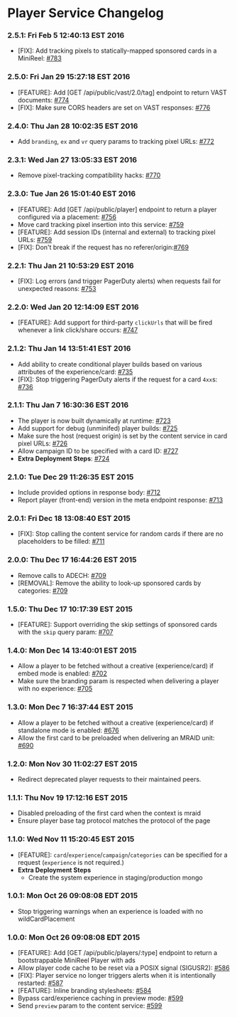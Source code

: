 # Player Service Changelog

### 2.5.1: Fri Feb  5 12:40:13 EST 2016
* [FIX]: Add tracking pixels to statically-mapped sponsored cards in a
  MiniReel: [#783](https://github.com/cinema6/cwrx/pull/783)

### 2.5.0: Fri Jan 29 15:27:18 EST 2016
* [FEATURE]: Add [GET /api/public/vast/2.0/tag] endpoint to return VAST
  documents: [#774](https://github.com/cinema6/cwrx/pull/774)
* [FIX]: Make sure CORS headers are set on VAST responses: [#776](https://github.com/cinema6/cwrx/pull/776)

### 2.4.0: Thu Jan 28 10:02:35 EST 2016
* Add `branding`, `ex` and `vr` query params to tracking pixel URLs:
  [#772](https://github.com/cinema6/cwrx/pull/772)

### 2.3.1: Wed Jan 27 13:05:33 EST 2016
* Remove pixel-tracking compatibility hacks: [#770](https://github.com/cinema6/cwrx/pull/770)

### 2.3.0: Tue Jan 26 15:01:40 EST 2016
* [FEATURE]: Add [GET /api/public/player] endpoint to return a player
  configured via a placement: [#756](https://github.com/cinema6/cwrx/pull/756)
* Move card tracking pixel insertion into this service: [#759](https://github.com/cinema6/cwrx/pull/759)
* [FEATURE]: Add session IDs (internal and external) to tracking pixel
  URLs: [#759](https://github.com/cinema6/cwrx/pull/759)
* [FIX]: Don't break if the request has no referer/origin:[#769](https://github.com/cinema6/cwrx/pull/769)

### 2.2.1: Thu Jan 21 10:53:29 EST 2016
* [FIX]: Log errors (and trigger PagerDuty alerts) when requests fail
  for unexpected reasons: [#753](https://github.com/cinema6/cwrx/pull/753)

### 2.2.0: Wed Jan 20 12:14:09 EST 2016
* [FEATURE]: Add support for third-party `clickUrls` that will be fired
  whenever a link click/share occurs: [#747](https://github.com/cinema6/cwrx/pull/747)

### 2.1.2: Thu Jan 14 13:51:41 EST 2016
* Add ability to create conditional player builds based on various
  attributes of the experience/card: [#735](https://github.com/cinema6/cwrx/pull/735)
* [FIX]: Stop triggering PagerDuty alerts if the request for a card
  `4xx`s: [#736](https://github.com/cinema6/cwrx/pull/736)

### 2.1.1: Thu Jan  7 16:30:36 EST 2016
* The player is now built dynamically at runtime: [#723](https://github.com/cinema6/cwrx/pull/723)
* Add support for debug (unminifed) player builds: [#725](https://github.com/cinema6/cwrx/pull/725)
* Make sure the host (request origin) is set by the content service in
  card pixel URLs: [#726](https://github.com/cinema6/cwrx/pull/726)
* Allow campaign ID to be specified with a card ID: [#727](https://github.com/cinema6/cwrx/pull/727/files)
* **Extra Deployment Steps**: [#724](https://github.com/cinema6/cwrx/issues/724)

### 2.1.0: Tue Dec 29 11:26:35 EST 2015
* Include provided options in response body: [#712](https://github.com/cinema6/cwrx/pull/712)
* Report player (front-end) version in the meta endpoint response:
  [#713](https://github.com/cinema6/cwrx/pull/713)

### 2.0.1: Fri Dec 18 13:08:40 EST 2015
* [FIX]: Stop calling the content service for random cards if there are
  no placeholders to be filled: [#711](https://github.com/cinema6/cwrx/pull/711)

### 2.0.0: Thu Dec 17 16:44:26 EST 2015
* Remove calls to ADECH: [#709](https://github.com/cinema6/cwrx/pull/709)
* [REMOVAL]: Remove the ability to look-up sponsored cards by
  categories: [#709](https://github.com/cinema6/cwrx/pull/709)

### 1.5.0: Thu Dec 17 10:17:39 EST 2015
* [FEATURE]: Support overriding the skip settings of sponsored cards
  with the `skip` query param: [#707](https://github.com/cinema6/cwrx/pull/707)

### 1.4.0: Mon Dec 14 13:40:01 EST 2015
* Allow a player to be fetched without a creative (experience/card) if
  embed mode is enabled: [#702](https://github.com/cinema6/cwrx/pull/702)
* Make sure the branding param is respected when delivering a player with no
  experience: [#705](https://github.com/cinema6/cwrx/pull/705)

### 1.3.0: Mon Dec  7 16:37:44 EST 2015
* Allow a player to be fetched without a creative (experience/card) if
  standalone mode is enabled: [#676](https://github.com/cinema6/cwrx/pull/676)
* Allow the first card to be preloaded when delivering an MRAID unit:
  [#690](https://github.com/cinema6/cwrx/pull/690)

### 1.2.0: Mon Nov 30 11:02:27 EST 2015
* Redirect deprecated player requests to their maintained peers.

### 1.1.1: Thu Nov 19 17:12:16 EST 2015
* Disabled preloading of the first card when the context is mraid
* Ensure player base tag protocol matches the protocol of the page

### 1.1.0: Wed Nov 11 15:20:45 EST 2015
* [FEATURE]: `card`/`experience`/`campaign`/`categories` can be
  specified for a request (`experience` is not required.)
* **Extra Deployment Steps**
  * Create the system experience in staging/production mongo

### 1.0.1: Mon Oct 26 09:08:08 EDT 2015
* Stop triggering warnings when an experience is loaded with no
  wildCardPlacement

### 1.0.0: Mon Oct 26 09:08:08 EDT 2015
* [FEATURE]: Add [GET /api/public/players/:type] endpoint to return a
  bootstrappable MiniReel Player with ads
* Allow player code cache to be reset via a POSIX signal (SIGUSR2):
  [#586](https://github.com/cinema6/cwrx/issues/586)
* [FIX]: Player service no longer triggers alerts when it is
  intentionally restarted: [#587](https://github.com/cinema6/cwrx/issues/587)
* [FEATURE]: Inline branding stylesheets: [#584](https://github.com/cinema6/cwrx/issues/584)
* Bypass card/experience caching in preview mode: [#599](https://github.com/cinema6/cwrx/issues/599)
* Send `preview` param to the content service: [#599](https://github.com/cinema6/cwrx/issues/599)
